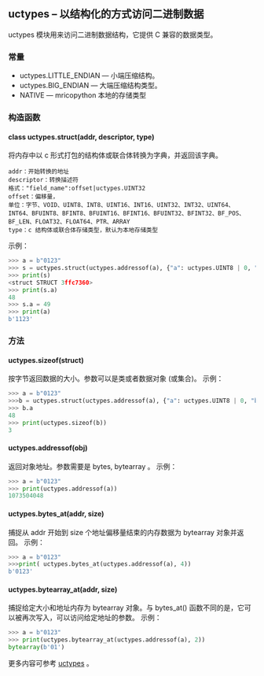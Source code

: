 ## **uctypes** – 以结构化的方式访问二进制数据

uctypes 模块用来访问二进制数据结构，它提供 C 兼容的数据类型。

### 常量
- uctypes.LITTLE_ENDIAN — 小端压缩结构。
- uctypes.BIG_ENDIAN — 大端压缩结构类型。
- NATIVE —  mricopython 本地的存储类型


### 构造函数

#### class uctypes.struct(addr, descriptor, type)
将内存中以 c 形式打包的结构体或联合体转换为字典，并返回该字典。
```
addr：开始转换的地址
descriptor：转换描述符
格式："field_name":offset|uctypes.UINT32
offset：偏移量，
单位：字节、VOID、UINT8、INT8、UINT16、INT16、UINT32、INT32、UINT64、INT64、BFUINT8、BFINT8、BFUINT16、BFINT16、BFUINT32、BFINT32、BF_POS、BF_LEN、FLOAT32、FLOAT64、PTR、ARRAY
type：c 结构体或联合体存储类型，默认为本地存储类型
```

示例：

```python
>>> a = b"0123"
>>> s = uctypes.struct(uctypes.addressof(a), {"a": uctypes.UINT8 | 0, "b": uctypes.UINT16 | 1}, uctypes.LITTLE_ENDIAN)
>>> print(s)
<struct STRUCT 3ffc7360>
>>> print(s.a)
48
>>> s.a = 49
>>> print(a)
b'1123'
```

### 方法

#### **uctypes.sizeof**(struct)
按字节返回数据的大小。参数可以是类或者数据对象 (或集合)。
示例：
```python
>>> a = b"0123"
>>>b = uctypes.struct(uctypes.addressof(a), {"a": uctypes.UINT8 | 0, "b": uctypes.UINT16 | 1}, uctypes.LITTLE_ENDIAN)
>>> b.a
48
>>> print(uctypes.sizeof(b))
3
```

#### **uctypes.addressof**(obj)
返回对象地址。参数需要是 bytes, bytearray 。
示例：

```python
>>> a = b"0123"
>>> print(uctypes.addressof(a))
1073504048
```

#### **uctypes.bytes_at**(addr, size)
捕捉从 addr 开始到 size 个地址偏移量结束的内存数据为 bytearray 对象并返回。
示例：

```python
>>> a = b"0123"
>>>print( uctypes.bytes_at(uctypes.addressof(a), 4))
b'0123'
```

#### **uctypes.bytearray_at**(addr, size)
捕捉给定大小和地址内存为 bytearray 对象。与 bytes_at() 函数不同的是，它可以被再次写入，可以访问给定地址的参数。
示例：

```python
>>> a = b"0123"
>>> print(uctypes.bytearray_at(uctypes.addressof(a), 2))
bytearray(b'01')
```

更多内容可参考 [uctypes](http://docs.micropython.org/en/latest/library/uctypes.html) 。
